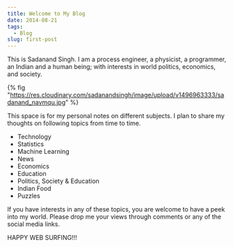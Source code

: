 ```yaml
---
title: Welcome to My Blog
date: 2014-08-21
tags:
  - Blog
slug: first-post
---
```


This is Sadanand Singh. I am a process engineer, a physicist, a programmer, an Indian and a human
being; with interests in world politics, economics, and society.

{% fig "https://res.cloudinary.com/sadanandsingh/image/upload/v1496963333/sadanand_navmqu.jpg" %}

This space is for my personal notes on different subjects. I plan to share my thoughts on following
topics from time to time.

- Technology
- Statistics
- Machine Learning
- News
- Economics
- Education
- Politics, Society & Education
- Indian Food
- Puzzles

If you have interests in any of these topics, you are welcome to have a peek into my world. Please
drop me your views through comments or any of the social media links.

HAPPY WEB SURFING!!!
